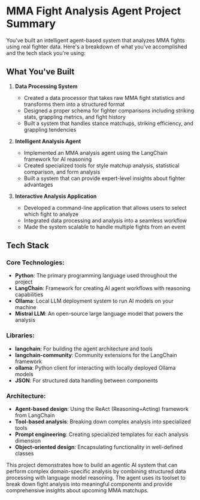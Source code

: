 # MMA Fight Analysis Agent Project Summary

You've built an intelligent agent-based system that analyzes MMA fights using real fighter data. Here's a breakdown of what you've accomplished and the tech stack you're using:

## What You've Built

1. **Data Processing System**
   - Created a data processor that takes raw MMA fight statistics and transforms them into a structured format
   - Designed a proper schema for fighter comparisons including striking stats, grappling metrics, and fight history
   - Built a system that handles stance matchups, striking efficiency, and grappling tendencies

2. **Intelligent Analysis Agent**
   - Implemented an MMA analysis agent using the LangChain framework for AI reasoning
   - Created specialized tools for style matchup analysis, statistical comparison, and form analysis
   - Built a system that can provide expert-level insights about fighter advantages

3. **Interactive Analysis Application**
   - Developed a command-line application that allows users to select which fight to analyze
   - Integrated data processing and analysis into a seamless workflow
   - Made the system scalable to handle multiple fights from an event

## Tech Stack

### Core Technologies:
- **Python**: The primary programming language used throughout the project
- **LangChain**: Framework for creating AI agent workflows with reasoning capabilities
- **Ollama**: Local LLM deployment system to run AI models on your machine
- **Mistral LLM**: An open-source large language model that powers the analysis

### Libraries:
- **langchain**: For building the agent architecture and tools
- **langchain-community**: Community extensions for the LangChain framework
- **ollama**: Python client for interacting with locally deployed Ollama models
- **JSON**: For structured data handling between components

### Architecture:
- **Agent-based design**: Using the ReAct (Reasoning+Acting) framework from LangChain
- **Tool-based analysis**: Breaking down complex analysis into specialized tools
- **Prompt engineering**: Creating specialized templates for each analysis dimension
- **Object-oriented design**: Encapsulating functionality in well-defined classes

This project demonstrates how to build an agentic AI system that can perform complex domain-specific analysis by combining structured data processing with language model reasoning. The agent uses its toolset to break down fight analysis into meaningful components and provide comprehensive insights about upcoming MMA matchups.​​​​​​​​​​​​​​​​
